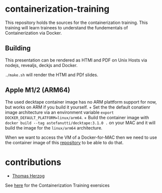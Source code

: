 # containerization-training

This repository holds the sources for the containerization training. 
This training will learn trainees to understand the fundementals of Containerization via Docker.

## Building

This presentation can be rendered as HTMl and PDF on Unix Hosts via nodejs, revealjs, deckjs and Docker.

`./make.sh` will render the HTMl and PDf slides.

## Apple M1/2 (ARM64)

The used decktape container image has no ARM plattform support for now, but works on ARM if you build it yourself. +
Set the the default conatienr image architecture via an environment variable `export DOCKER_DEFAULT_PLATFORM=linux/arm64`. +
Build the container image with `docker build --tag astefanutti/decktape:3.1.0 .` on your MAC and it will build the image for the `linux/arm64` architecture.

When we want to access the VM of a Docker-for-MAC then we need to use the container image of this [repository](https://github.com/justincormack/nsenter1) to be able to do that.

# contributions
- [Thomas Herzog](https://github.com/cchet)

See [here](https://gepardec.github.io/containerization-training/) for the Containerization Training exersices